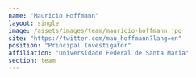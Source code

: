 ```yaml
---
name: "Mauricio Hoffmann"
layout: single
image: /assets/images/team/mauricio-hoffmann.jpg
site: "https://twitter.com/mau_hoffmann?lang=en"
position: "Principal Investigator"
affiliation: "Universidade Federal de Santa Maria"
section: team
---
```

